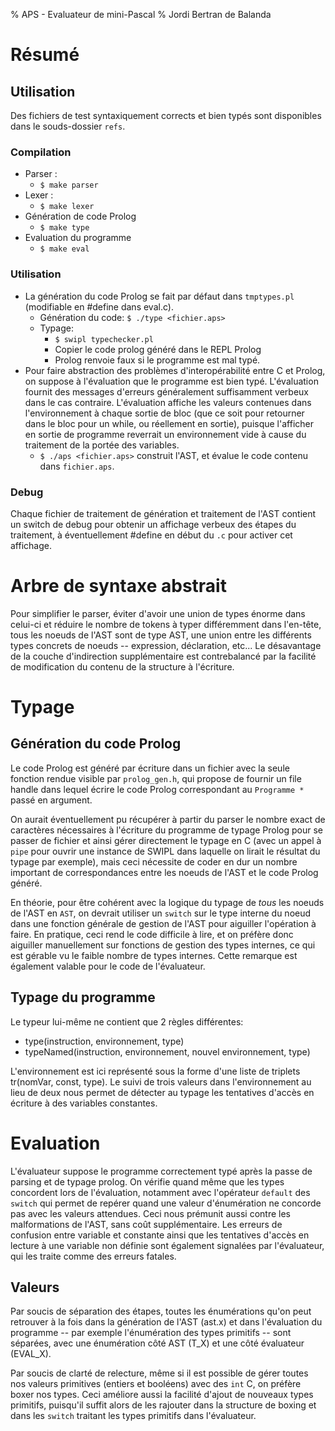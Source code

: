 % APS - Evaluateur de mini-Pascal
% Jordi Bertran de Balanda

# Résumé

## Utilisation

Des fichiers de test syntaxiquement corrects et bien typés sont disponibles dans le souds-dossier `refs`.

### Compilation

* Parser : 
	* `$ make parser`
* Lexer :
	* `$ make lexer`
* Génération de code Prolog
	* `$ make type`
* Evaluation du programme
	* `$ make eval`

### Utilisation

* La génération du code Prolog se fait par défaut dans `tmptypes.pl` (modifiable en \#define dans eval.c).
	* Génération du code:
		`$ ./type <fichier.aps>`
	* Typage:
		* `$ swipl typechecker.pl`
		* Copier le code prolog généré dans le REPL Prolog
		* Prolog renvoie faux si le programme est mal typé. 
* Pour faire abstraction des problèmes d'interopérabilité entre C et Prolog, on suppose à l'évaluation que le programme est bien typé. L'évaluation fournit des messages d'erreurs généralement suffisamment verbeux dans le cas contraire. L'évaluation affiche les valeurs contenues dans l'environnement à chaque sortie de bloc (que ce soit pour retourner dans le bloc pour un while, ou réellement en sortie), puisque l'afficher en sortie de programme reverrait un environnement vide à cause du traitement de la portée des variables.
	* `$ ./aps <fichier.aps>` construit l'AST, et évalue le code contenu dans `fichier.aps`.
	
### Debug

Chaque fichier de traitement de génération et traitement de l'AST contient un switch de debug pour obtenir un affichage verbeux des étapes du traitement, à éventuellement \#define en début du `.c` pour activer cet affichage.

# Arbre de syntaxe abstrait

Pour simplifier le parser, éviter d'avoir une union de types énorme dans celui-ci et réduire le nombre de tokens à typer différemment dans l'en-tête, tous les noeuds de l'AST sont de type AST, une union entre les différents types concrets de noeuds -- expression, déclaration, etc... Le désavantage de la couche d'indirection supplémentaire est contrebalancé par la facilité de modification du contenu de la structure à l'écriture.

# Typage

## Génération du code Prolog

Le code Prolog est généré par écriture dans un fichier avec la seule fonction rendue visible par `prolog_gen.h`, qui propose de fournir un file handle dans lequel écrire le code Prolog correspondant au `Programme *` passé en argument. 

On aurait éventuellement pu récupérer à partir du parser le nombre exact de caractères nécessaires à l'écriture du programme de typage Prolog pour se passer de fichier et ainsi gérer directement le typage en C (avec un appel à `pipe` pour ouvrir une instance de SWIPL dans laquelle on lirait le résultat du typage par exemple), mais ceci nécessite de coder en dur un nombre important de correspondances entre les noeuds de l'AST et le code Prolog généré.

En théorie, pour être cohérent avec la logique du typage de _tous_ les noeuds de l'AST en `AST`, on devrait utiliser un `switch` sur le type interne du noeud dans une fonction générale de gestion de l'AST pour aiguiller l'opération à faire. En pratique, ceci rend le code difficile à lire, et on préfère donc aiguiller manuellement sur fonctions de gestion des types internes, ce qui est gérable vu le faible nombre de types internes. Cette remarque est également valable pour le code de l'évaluateur.

## Typage du programme

Le typeur lui-même ne contient que 2 règles différentes:

* type(instruction, environnement, type)
* typeNamed(instruction, environnement, nouvel environnement, type)

L'environnement est ici représenté sous la forme d'une liste de triplets tr(nomVar, const, type). Le suivi de trois valeurs dans l'environnement au lieu de deux nous permet de détecter au typage les tentatives d'accès en écriture à des variables constantes. 

# Evaluation

L'évaluateur suppose le programme correctement typé après la passe de parsing et de typage prolog. On vérifie quand même que les types concordent lors de l'évaluation, notamment avec l'opérateur `default` des `switch` qui permet de repérer quand une valeur d'énumération ne concorde pas avec les valeurs attendues. Ceci nous prémunit aussi contre les malformations de l'AST, sans coût supplémentaire. Les erreurs de confusion entre variable et constante ainsi que les tentatives d'accès en lecture à une variable non définie sont également signalées par l'évaluateur, qui les traite comme des erreurs fatales.

## Valeurs

Par soucis de séparation des étapes, toutes les énumérations qu'on peut retrouver à la fois dans la génération de l'AST (ast.x) et dans l'évaluation du programme -- par exemple l'énumération des types primitifs -- sont séparées, avec une énumération côté AST (T\_X) et une côté évaluateur (EVAL\_X).

Par soucis de clarté de relecture, même si il est possible de gérer toutes nos valeurs primitives (entiers et booléens) avec des `int` C, on préfère boxer nos types. Ceci améliore aussi la facilité d'ajout de nouveaux types primitifs, puisqu'il suffit alors de les rajouter dans la structure de boxing et dans les `switch` traitant les types primitifs dans l'évaluateur.

